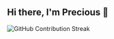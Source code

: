## Hi there, I'm Precious 👋

![GitHub Contribution Streak](https://github-readme-streak-stats.herokuapp.com/?user=PreciousMuemi&theme=aura_dark&hide_border=false)
